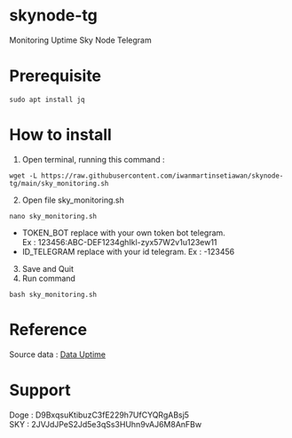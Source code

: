 # skynode-tg
Monitoring Uptime Sky Node Telegram

# Prerequisite
```
sudo apt install jq
```

# How to install
1. Open terminal, running this command : 
```
wget -L https://raw.githubusercontent.com/iwanmartinsetiawan/skynode-tg/main/sky_monitoring.sh
```
2. Open file sky_monitoring.sh
```
nano sky_monitoring.sh
```
  - TOKEN_BOT replace with your own token bot telegram.  
    Ex : 123456:ABC-DEF1234ghIkl-zyx57W2v1u123ew11
  - ID_TELEGRAM replace with your id telegram.
    Ex : -123456
    
3. Save and Quit
4. Run command 
```
bash sky_monitoring.sh
```

# Reference
Source data : [Data Uptime](http://ut.skywire.skycoin.com/uptimes)

# Support 
Doge : D9BxqsuKtibuzC3fE229h7UfCYQRgABsj5  
SKY  : 2JVJdJPeS2Jd5e3qSs3HUhn9vAJ6M8AnFBw

